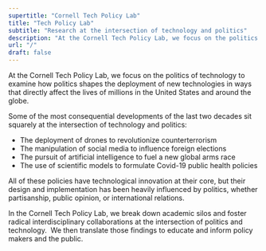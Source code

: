 ```yaml
---
supertitle: "Cornell Tech Policy Lab"
title: "Tech Policy Lab"
subtitle: "Research at the intersection of technology and politics"
description: "At the Cornell Tech Policy Lab, we focus on the politics of technology to examine how politics shapes the deployment of new technologies in ways that directly affect the lives of millions in the United States and around the globe."
url: "/"
draft: false
---
```


At the Cornell Tech Policy Lab, we focus on the politics of technology to examine how politics shapes the deployment of new technologies in ways that directly affect the lives of millions in the United States and around the globe.

Some of the most consequential developments of the last two decades sit squarely at the intersection of technology and politics:

- The deployment of drones to revolutionize counterterrorism
- The manipulation of social media to influence foreign elections
- The pursuit of artificial intelligence to fuel a new global arms race
- The use of scientific models to formulate Covid-19 public health policies

All of these policies have technological innovation at their core, but their design and implementation has been heavily influenced by politics, whether partisanship, public opinion, or international relations. 

In the Cornell Tech Policy Lab, we break down academic silos and foster radical interdisciplinary collaborations at the intersection of politics and technology.  We then translate those findings to educate and inform policy makers and the public.
